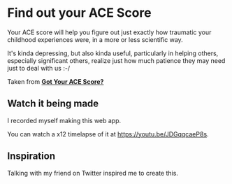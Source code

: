 # Find out your ACE Score

Your ACE score will help you figure out just exactly how traumatic your childhood
experiences were, in a more or less scientific way.

It's kinda depressing, but also kinda useful, particularly in helping others, 
especially significant others, realize just how much patience they may need
just to deal with us :-/

Taken from [**Got Your ACE Score?**](https://acestoohigh.com/got-your-ace-score/)

## Watch it being made

I recorded myself making this web app.

You can watch a x12 timelapse of it at https://youtu.be/JDGqqcaeP8s.

## Inspiration ##

Talking with my friend on Twitter inspired me to create this. 
